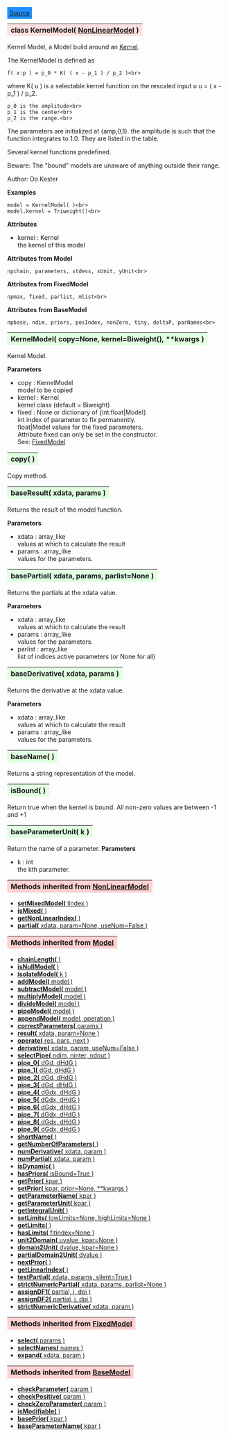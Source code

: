 ---
---

<div class="button">
  <span style="background-color: DodgerBlue; color: White;  border:5px solid DodgerBlue">
<a href=https://github.com/dokester/BayesicFitting/blob/master/BayesicFitting/source/KernelModel.py target=_blank>Source</a></span></div>

<a name="KernelModel"></a>
<table><thead style="background-color:#FFE0E0; width:100%"><tr><th style="text-align:left">
<strong>class KernelModel(</strong> <a href="./NonLinearModel.html">NonLinearModel</a> )
</th></tr></thead></table>
<p>

Kernel Model, a Model build around an [Kernel](./Kernel.md).

The KernelModel is defined as

    f( x:p ) = p_0 * K( ( x - p_1 ) / p_2 )<br>

where K( u ) is a selectable kernel function on the rescaled input u
    u = ( x - p_1 ) / p_2.<br>

    p_0 is the amplitude<br>
    p_1 is the center<br>
    p_2 is the range.<br>

The parameters are initialized at {amp,0,1}. the amplitude is such that the
function integrates to 1.0. They are listed in the table.

Several kernel functions predefined.

Beware: The "bound" models are unaware of anything outside their range.

Author:      Do Kester

<b>Examples</b>

    model = KernelModel( )<br>
    model.kernel = Triweight()<br>

<b>Attributes</b>

* kernel  :  Kernel<br>
    the kernel of this model<br>

<b>Attributes from Model</b>

    npchain, parameters, stdevs, xUnit, yUnit<br>

<b>Attributes from FixedModel</b>

    npmax, fixed, parlist, mlist<br>

<b>Attributes from BaseModel</b>

    npbase, ndim, priors, posIndex, nonZero, tiny, deltaP, parNames<br>




<a name="KernelModel"></a>
<table><thead style="background-color:#E0FFE0; width:100%"><tr><th style="text-align:left">
<strong>KernelModel(</strong> copy=None, kernel=Biweight(), **kwargs )
</th></tr></thead></table>
<p>

Kernel Model.

<b>Parameters</b>

* copy  :  KernelModel<br>
    model to be copied<br>
* kernel  :  Kernel<br>
    kernel class (default = Biweight)<br>
* fixed  :  None or dictionary of {int:float|Model}<br>
    int         index of parameter to fix permanently.<br>
    float|Model values for the fixed parameters.<br>
    Attribute fixed can only be set in the constructor.<br>
    See: [FixedModel](./FixedModel.md)<br>


<a name="copy"></a>
<table><thead style="background-color:#E0FFE0; width:100%"><tr><th style="text-align:left">
<strong>copy(</strong> )
</th></tr></thead></table>
<p>

Copy method.

<a name="baseResult"></a>
<table><thead style="background-color:#E0FFE0; width:100%"><tr><th style="text-align:left">
<strong>baseResult(</strong> xdata, params )
</th></tr></thead></table>
<p>

Returns the result of the model function.

<b>Parameters</b>

* xdata  :  array_like<br>
    values at which to calculate the result<br>
* params  :  array_like<br>
    values for the parameters.<br>


<a name="basePartial"></a>
<table><thead style="background-color:#E0FFE0; width:100%"><tr><th style="text-align:left">
<strong>basePartial(</strong> xdata, params, parlist=None )
</th></tr></thead></table>
<p>

Returns the partials at the xdata value.

<b>Parameters</b>

* xdata  :  array_like<br>
    values at which to calculate the result<br>
* params  :  array_like<br>
    values for the parameters.<br>
* parlist  :  array_like<br>
    list of indices active parameters (or None for all)<br>


<a name="baseDerivative"></a>
<table><thead style="background-color:#E0FFE0; width:100%"><tr><th style="text-align:left">
<strong>baseDerivative(</strong> xdata, params )
</th></tr></thead></table>
<p>

Returns the derivative at the xdata value.

<b>Parameters</b>

* xdata  :  array_like<br>
    values at which to calculate the result<br>
* params  :  array_like<br>
    values for the parameters.<br>


<a name="baseName"></a>
<table><thead style="background-color:#E0FFE0; width:100%"><tr><th style="text-align:left">
<strong>baseName(</strong> )
</th></tr></thead></table>
<p>
Returns a string representation of the model. 

<a name="isBound"></a>
<table><thead style="background-color:#E0FFE0; width:100%"><tr><th style="text-align:left">
<strong>isBound(</strong> )
</th></tr></thead></table>
<p>

Return true when the kernel is bound.
All non-zero values are between -1 and +1


<a name="baseParameterUnit"></a>
<table><thead style="background-color:#E0FFE0; width:100%"><tr><th style="text-align:left">
<strong>baseParameterUnit(</strong> k )
</th></tr></thead></table>
<p>

Return the name of a parameter.
<b>Parameters</b>

* k  :  int<br>
    the kth parameter.<br>


<table><thead style="background-color:#FFD0D0; width:100%"><tr><th style="text-align:left">
<strong>Methods inherited from</strong> <a href="./NonLinearModel.html">NonLinearModel</a></th></tr></thead></table>


* [<strong>setMixedModel(</strong> lindex )](./NonLinearModel.md#setMixedModel)
* [<strong>isMixed(</strong> )](./NonLinearModel.md#isMixed)
* [<strong>getNonLinearIndex(</strong> )](./NonLinearModel.md#getNonLinearIndex)
* [<strong>partial(</strong> xdata, param=None, useNum=False )](./NonLinearModel.md#partial)


<table><thead style="background-color:#FFD0D0; width:100%"><tr><th style="text-align:left">
<strong>Methods inherited from</strong> <a href="./Model.html">Model</a></th></tr></thead></table>


* [<strong>chainLength(</strong> )](./Model.md#chainLength)
* [<strong>isNullModel(</strong> ) ](./Model.md#isNullModel)
* [<strong>isolateModel(</strong> k )](./Model.md#isolateModel)
* [<strong>addModel(</strong> model )](./Model.md#addModel)
* [<strong>subtractModel(</strong> model )](./Model.md#subtractModel)
* [<strong>multiplyModel(</strong> model )](./Model.md#multiplyModel)
* [<strong>divideModel(</strong> model )](./Model.md#divideModel)
* [<strong>pipeModel(</strong> model )](./Model.md#pipeModel)
* [<strong>appendModel(</strong> model, operation )](./Model.md#appendModel)
* [<strong>correctParameters(</strong> params )](./Model.md#correctParameters)
* [<strong>result(</strong> xdata, param=None )](./Model.md#result)
* [<strong>operate(</strong> res, pars, next )](./Model.md#operate)
* [<strong>derivative(</strong> xdata, param, useNum=False )](./Model.md#derivative)
* [<strong>selectPipe(</strong> ndim, ninter, ndout ) ](./Model.md#selectPipe)
* [<strong>pipe_0(</strong> dGd, dHdG ) ](./Model.md#pipe_0)
* [<strong>pipe_1(</strong> dGd, dHdG ) ](./Model.md#pipe_1)
* [<strong>pipe_2(</strong> dGd, dHdG ) ](./Model.md#pipe_2)
* [<strong>pipe_3(</strong> dGd, dHdG ) ](./Model.md#pipe_3)
* [<strong>pipe_4(</strong> dGdx, dHdG ) ](./Model.md#pipe_4)
* [<strong>pipe_5(</strong> dGdx, dHdG ) ](./Model.md#pipe_5)
* [<strong>pipe_6(</strong> dGdx, dHdG ) ](./Model.md#pipe_6)
* [<strong>pipe_7(</strong> dGdx, dHdG ) ](./Model.md#pipe_7)
* [<strong>pipe_8(</strong> dGdx, dHdG ) ](./Model.md#pipe_8)
* [<strong>pipe_9(</strong> dGdx, dHdG ) ](./Model.md#pipe_9)
* [<strong>shortName(</strong> ) ](./Model.md#shortName)
* [<strong>getNumberOfParameters(</strong> )](./Model.md#getNumberOfParameters)
* [<strong>numDerivative(</strong> xdata, param )](./Model.md#numDerivative)
* [<strong>numPartial(</strong> xdata, param )](./Model.md#numPartial)
* [<strong>isDynamic(</strong> ) ](./Model.md#isDynamic)
* [<strong>hasPriors(</strong> isBound=True ) ](./Model.md#hasPriors)
* [<strong>getPrior(</strong> kpar )](./Model.md#getPrior)
* [<strong>setPrior(</strong> kpar, prior=None, **kwargs )](./Model.md#setPrior)
* [<strong>getParameterName(</strong> kpar )](./Model.md#getParameterName)
* [<strong>getParameterUnit(</strong> kpar )](./Model.md#getParameterUnit)
* [<strong>getIntegralUnit(</strong> )](./Model.md#getIntegralUnit)
* [<strong>setLimits(</strong> lowLimits=None, highLimits=None )](./Model.md#setLimits)
* [<strong>getLimits(</strong> ) ](./Model.md#getLimits)
* [<strong>hasLimits(</strong> fitindex=None )](./Model.md#hasLimits)
* [<strong>unit2Domain(</strong> uvalue, kpar=None )](./Model.md#unit2Domain)
* [<strong>domain2Unit(</strong> dvalue, kpar=None )](./Model.md#domain2Unit)
* [<strong>partialDomain2Unit(</strong> dvalue )](./Model.md#partialDomain2Unit)
* [<strong>nextPrior(</strong> ) ](./Model.md#nextPrior)
* [<strong>getLinearIndex(</strong> )](./Model.md#getLinearIndex)
* [<strong>testPartial(</strong> xdata, params, silent=True )](./Model.md#testPartial)
* [<strong>strictNumericPartial(</strong> xdata, params, parlist=None ) ](./Model.md#strictNumericPartial)
* [<strong>assignDF1(</strong> partial, i, dpi ) ](./Model.md#assignDF1)
* [<strong>assignDF2(</strong> partial, i, dpi ) ](./Model.md#assignDF2)
* [<strong>strictNumericDerivative(</strong> xdata, param ) ](./Model.md#strictNumericDerivative)


<table><thead style="background-color:#FFD0D0; width:100%"><tr><th style="text-align:left">
<strong>Methods inherited from</strong> <a href="./FixedModel.html">FixedModel</a></th></tr></thead></table>


* [<strong>select(</strong> params ) ](./FixedModel.md#select)
* [<strong>selectNames(</strong> names ) ](./FixedModel.md#selectNames)
* [<strong>expand(</strong> xdata, param ) ](./FixedModel.md#expand)


<table><thead style="background-color:#FFD0D0; width:100%"><tr><th style="text-align:left">
<strong>Methods inherited from</strong> <a href="./BaseModel.html">BaseModel</a></th></tr></thead></table>


* [<strong>checkParameter(</strong> param ) ](./BaseModel.md#checkParameter)
* [<strong>checkPositive(</strong> param ) ](./BaseModel.md#checkPositive)
* [<strong>checkZeroParameter(</strong> param )](./BaseModel.md#checkZeroParameter)
* [<strong>isModifiable(</strong> ) ](./BaseModel.md#isModifiable)
* [<strong>basePrior(</strong> kpar ) ](./BaseModel.md#basePrior)
* [<strong>baseParameterName(</strong> kpar ) ](./BaseModel.md#baseParameterName)
